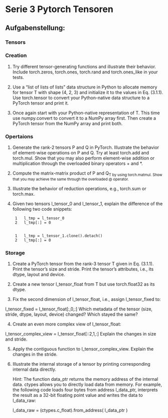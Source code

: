 # Serie 3 Pytorch Tensoren

## Aufgabenstellung:  

### Tensors

### Creation

1. Try different tensor-generating functions and illustrate their behavior. Include torch.zeros, torch.ones, torch.rand and torch.ones_like in your tests.  

2. Use a “list of lists of lists” data structure in Python to allocate memory for tensor T with shape (4, 2, 3) and initialize it to the values in Eq. (3.1.1). Use torch.tensor to convert your Python-native data structure to a PyTorch tensor and print it.  

3. Once again start with your Python-native representation of T. This time use numpy.convert to convert it to a NumPy array first. Then create a PyTorch tensor from the NumPy array and print both.

### Opertaions

1. Generate the rank-2 tensors P and Q in PyTorch. Illustrate the behavior of element-wise operations on P and Q. Try at least torch.add and torch.mul. Show that you may also perform element-wise addition or multiplication through the overloaded binary operators + and *.

2. Compute the matrix-matrix product of P and Q<sub>T</sup> by using torch.matmul. Show that you may achieve the same through the overloaded @ operator.

3. Illustrate the behavior of reduction operations, e.g., torch.sum or torch.max.

4. Given two tensors l_tensor_0 and l_tensor_1, explain the difference of the following two code snippets:  

        1   l_tmp = l_tensor_0  
        2   l_tmp[:] = 0  
        
        
        1   l_tmp = l_tensor_1.clone().detach()  
        2   l_tmp[:] = 0  

### Storage

1. Create a PyTorch tensor from the rank-3 tensor T given in Eq. (3.1.1). Print the tensor’s size and stride. Print the tensor’s attributes, i.e., its dtype, layout and device.

2. Create a new tensor l_tensor_float from T but use torch.float32 as its dtype.

3. Fix the second dimension of l_tensor_float, i.e., assign l_tensor_fixed to:

l_tensor_fixed = l_tensor_float[:,0,:]
Which metadata of the tensor (size, stride, dtype, layout, device) changed? Which stayed the same?

4. Create an even more complex view of l_tensor_float:

l_tensor_complex_view = l_tensor_float[::2,1,:]
Explain the changes in size and stride.

5. Apply the contiguous function to l_tensor_complex_view. Explain the changes in the stride.

6. Illustrate the internal storage of a tensor by printing corresponding internal data directly.

    Hint:
    The function data_ptr returns the memory address of the internal data. ctypes allows you to directly load data from memory. For example, the following code loads four bytes from address l_data_ptr, interprets the result as a 32-bit floating point value and writes the data to l_data_raw:  

    l_data_raw = (ctypes.c_float).from_address( l_data_ptr )